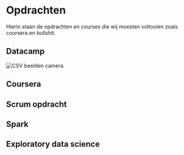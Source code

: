 # Opdrachten

Hierin staan de opdrachten en courses die wij moesten voltooien zoals coursera en bullshit.

## Datacamp
![CSV beelden camera](/datacamp.png)
## Coursera

## Scrum opdracht

## Spark

## Exploratory data science
